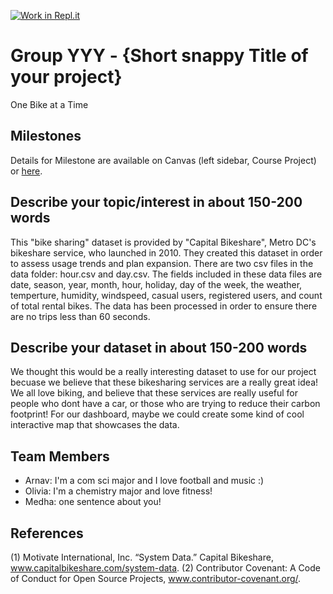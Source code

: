 [![Work in Repl.it](https://classroom.github.com/assets/work-in-replit-14baed9a392b3a25080506f3b7b6d57f295ec2978f6f33ec97e36a161684cbe9.svg)](https://classroom.github.com/online_ide?assignment_repo_id=363609&assignment_repo_type=GroupAssignmentRepo)
# Group YYY - {Short snappy Title of your project}

One Bike at a Time

## Milestones

Details for Milestone are available on Canvas (left sidebar, Course Project) or [here](https://firas.moosvi.com/courses/data301/project/milestone01.html).

## Describe your topic/interest in about 150-200 words

This "bike sharing" dataset is provided by "Capital Bikeshare", Metro DC's bikeshare service, who launched in 2010. They created this dataset in order to assess usage trends and plan expansion.  There are two csv files in the data folder: hour.csv and day.csv. The fields included in these data files are date, season, year, month, hour, holiday, day of the week, the weather, temperture, humidity, windspeed, casual users, registered users, and count of total rental bikes. The data has been processed in order to ensure there are no trips less than 60 seconds. 

## Describe your dataset in about 150-200 words

We thought this would be a really interesting dataset to use for our project becuase we believe that these bikesharing services are a really great idea! We all love biking, and believe that these services are really useful for people who dont have a car, or those who are trying to reduce their carbon footprint! For our dashboard, maybe we could create some kind of cool interactive map that showcases the data. 

## Team Members

- Arnav: I'm a com sci major and I love football and music :)
- Olivia: I'm a chemistry major and love fitness!
- Medha: one sentence about you!

## References

(1) Motivate International, Inc. “System Data.” Capital Bikeshare, www.capitalbikeshare.com/system-data. 
(2) Contributor Covenant: A Code of Conduct for Open Source Projects, www.contributor-covenant.org/. 
